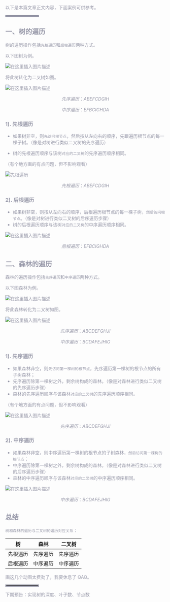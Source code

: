 <font color=#999AAA >以下是本篇文章正文内容，下面案例可供参考。</fond>
<hr style=" border:solid; width:100px; height:1px;" color=#000000 size=1">

## 一、树的遍历

树的遍历操作包括`先根遍历`和`后根遍历`两种方式。

以下图树为例。

![在这里插入图片描述](https://img-blog.csdnimg.cn/b2c6b936bb844c84ae8f97b278c70f3e.png)

将此树转化为二叉树如图。

![在这里插入图片描述](https://img-blog.csdnimg.cn/4a8b60680e044f9ca2c02b7ae3c4d85a.png)
                                                                         
$$
先序遍历：ABEFCDGIH
$$

$$
中序遍历：EFBCIGHDA
$$

### 1). 先根遍历
                                                                         
* 如果树非空，则`先访问根节点`，然后按从左向右的顺序，先跟遍历根节点的每一棵子树。（像是对树进行类似二叉树的先序遍历）

* 树的先根遍历顺序与该树`对应的二叉树`的先序遍历顺序相同。

（有个地方画的有点问题，但不影响观看）
                                                                         
![先根遍历](https://img-blog.csdnimg.cn/ec527b694d1d4f20ba7e54c025470577.gif)
                                                                         
$$
先根遍历：ABEFCDGIH
$$
                                                                         
### 2). 后根遍历
* 如果树非空，则按从左向右的顺序，后根遍历根节点的每一棵子树，`然后访问根节点`。（像是对树进行类似二叉树的后序遍历步骤）
* 树的后根遍历顺序与该树`对应的二叉树`的中序遍历顺序相同。

![在这里插入图片描述](https://img-blog.csdnimg.cn/b82fc48c1464468ea3f754eaa1036ef9.gif)
                                                                         
$$
后根遍历：EFBCIGHDA
$$
                                                                         
## 二、森林的遍历
                                                                         
森林的遍历操作包括`先序遍历`和`中序遍历`两种方式。

以下图森林为例。

![在这里插入图片描述](https://img-blog.csdnimg.cn/e753e54a6f774f48bb348f72a48f726f.png)
                                                                         
将此森林转化为二叉树如图。

![在这里插入图片描述](https://img-blog.csdnimg.cn/d351d1871f89461484dfbcf3d5004a19.png)
                                                                         
$$
先序遍历：ABCDEFGHJI
$$

$$
中序遍历：BCDAFEJHIG
$$

### 1). 先序遍历
* 如果森林非空，则`先访问第一棵树的根节点`，先序遍历第一棵树的根节点的所有子树森林；
* 先序遍历除第一棵树之外，剩余树构成的森林。（像是对森林进行类似二叉树的先序遍历步骤）
* 森林的先序遍历顺序与该森林`对应的二叉树`的先序遍历顺序相同。


（有个地方画的有点问题，但不影响观看）

![在这里插入图片描述](https://img-blog.csdnimg.cn/bf012c389c304dada11cae69719b8a1c.gif)
                                                                         
$$
先序遍历：ABCDEFGHJI
$$

### 2). 中序遍历
* 如果森林非空，则中序遍历第一棵树的根节点的子树森林，`然后访问第一棵树的根节点`；
* 中序遍历除第一棵树之外，剩余树构成的森林。（像是对森林进行类似二叉树的后序遍历步骤）
* 森林的中序遍历顺序与该森林`对应的二叉树`的中序遍历顺序相同。

![在这里插入图片描述](https://img-blog.csdnimg.cn/e5af0fe63cf040249ceb2db45fae3066.gif)
                                                                         
$$
中序遍历：BCDAFEJHIG
$$

## 总结
`树和森林的遍历与二叉树的遍历对应关系`：

|树|森林|二叉树|
|:--------:| :--------:|:--------:|
|先根遍历|先序遍历|先序遍历|
|后根遍历|中序遍历|中序遍历|

画这几个动图太费劲了，我要休息了 QAQ。

<hr style=" border:solid; width:100px; height:1px;" color=#000000 size=1">

<font color=#999AAA >下期预告：</font>实现树的深度、叶子数、节点数
